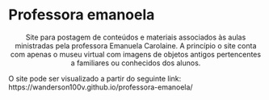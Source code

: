 # Professora emanoela
<p style="text-align:center;" >Site para postagem de conteúdos e materiais associados às aulas ministradas pela professora Emanuela Carolaine. A princípio o site conta com apenas o museu virtual com imagens de objetos antigos pertencentes a familiares ou conhecidos dos alunos.</p>
<p>O site pode ser visualizado a partir do seguinte link: https://wanderson100v.github.io/professora-emanoela/ </p> 


